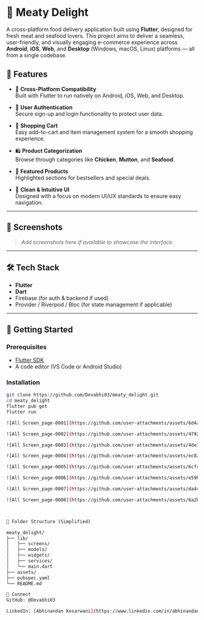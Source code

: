 # 🥩 Meaty Delight

A cross-platform food delivery application built using **Flutter**, designed for fresh meat and seafood lovers. This project aims to deliver a seamless, user-friendly, and visually engaging e-commerce experience across **Android**, **iOS**, **Web**, and **Desktop** (Windows, macOS, Linux) platforms — all from a single codebase.

## 🚀 Features

- 📱 **Cross-Platform Compatibility**  
  Built with Flutter to run natively on Android, iOS, Web, and Desktop.

- 🔐 **User Authentication**  
  Secure sign-up and login functionality to protect user data.

- 🛒 **Shopping Cart**  
  Easy add-to-cart and item management system for a smooth shopping experience.

- 🛍️ **Product Categorization**  
  Browse through categories like **Chicken**, **Mutton**, and **Seafood**.

- 🌟 **Featured Products**  
  Highlighted sections for bestsellers and special deals.

- 🎨 **Clean & Intuitive UI**  
  Designed with a focus on modern UI/UX standards to ensure easy navigation.

---

## 📸 Screenshots

> _Add screenshots here if available to showcase the interface._

---

## 🛠️ Tech Stack

- **Flutter**
- **Dart**
- Firebase (for auth & backend if used)
- Provider / Riverpod / Bloc (for state management if applicable)

---

## 🔧 Getting Started

### Prerequisites

- [Flutter SDK](https://docs.flutter.dev/get-started/install)
- A code editor (VS Code or Android Studio)

### Installation

```bash
git clone https://github.com/Devabhi03/meaty_delight.git
cd meaty_delight
flutter pub get
flutter run

![All Screen_page-0001](https://github.com/user-attachments/assets/6d4a1ece-5de7-4ac0-a40a-bfc407dbd7c6)

![All Screen_page-0002](https://github.com/user-attachments/assets/4792cd40-a856-44d9-b5a7-9a3584f74017)

![All Screen_page-0003](https://github.com/user-attachments/assets/4de3f105-353b-4a4b-a1b5-391bf6d3104a)

![All Screen_page-0004](https://github.com/user-attachments/assets/ec823510-2367-470d-a270-5cf403f456a9)

![All Screen_page-0005](https://github.com/user-attachments/assets/6cfcad15-f93d-4f81-95ac-dbdd4f20f3ec)

![All Screen_page-0006](https://github.com/user-attachments/assets/e59b8e31-b0b3-4a2f-8ca9-280ef49b0470)

![All Screen_page-0007](https://github.com/user-attachments/assets/da4cda49-a5a5-4b0f-9e13-914b64ee0177)

![All Screen_page-0008](https://github.com/user-attachments/assets/6a2b1248-e551-41f0-9c80-74f1f90597a1)



📁 Folder Structure (Simplified)

meaty_delight/
├── lib/
│   ├── screens/
│   ├── models/
│   ├── widgets/
│   ├── services/
│   └── main.dart
├── assets/
├── pubspec.yaml
└── README.md

🔗 Connect
GitHub: @Devabhi03

LinkedIn: [Abhinandan Kesarwani](https://www.linkedin.com/in/abhinandan-kesarwani-5b3711231/)
